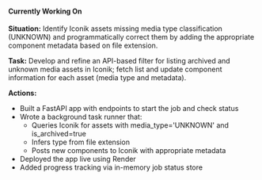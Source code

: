 #### Currently Working On
**Situation:** Identify Iconik assets missing media type classification (UNKNOWN) and programmatically correct them by adding the appropriate component metadata based on file extension.

**Task:** Develop and refine an API-based filter for listing archived and unknown media assets in Iconik; fetch list and update component information for each asset (media type and metadata).

**Actions:**
- Built a FastAPI app with endpoints to start the job and check status	
- Wrote a background task runner that: 
  - Queries Iconik for assets with media_type='UNKNOWN' and is_archived=true		
  - Infers type from file extension
  - Posts new components to Iconik with appropriate metadata
- Deployed the app live using Render
- Added progress tracking via in-memory job status store
